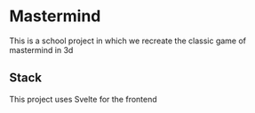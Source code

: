 # Mastermind

This is a school project in which we recreate the classic
game of mastermind in 3d

## Stack

This project uses Svelte for the frontend
